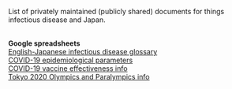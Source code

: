List of privately maintained (publicly shared) documents for things infectious disease and Japan.<br><br>

**Google spreadsheets**<br>
[English-Japanese infectious disease glossary](https://docs.google.com/spreadsheets/d/1uaSngMRffLfG-6GO0EvAq4aoxQVn_ihsWQW8YpZzEUE/edit?usp=sharing)<br>
[COVID-19 epidemiological parameters](https://docs.google.com/spreadsheets/d/1Af7T-TQrbTLb1U_6lN5l2WC_8rOBMXVcZ9-K9yN1gSM/edit?usp=sharing)<br>
[COVID-19 vaccine effectiveness info](https://docs.google.com/spreadsheets/d/1LzLNnjtwceFYy0OJekT28fvTOZNUl_QMWduBzZhjOcc/edit?usp=sharing)<br>
[Tokyo 2020 Olympics and Paralympics info](https://docs.google.com/spreadsheets/d/1-q4SspoyPhrBUMvQXpIVqxJ_wXJaLGFf7LkYHtM_Y1I/edit?usp=sharing)<br>
